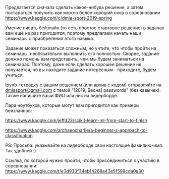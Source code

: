 Предлагается сначала сделать какое-нибудь решение, а затем постараться получить как можно более хороший скор в соревновании https://www.kaggle.com/c/dmia-sport-2019-spring

Умение писать бейзлайн (то есть простое стартовое решение) в задачах вам ещё не раз пригодится, поэтому предлагаем начать наши семинары с приобретения этого навыка.

Задание может показаться сложным, но учтите, что чтобы пройти на семинары, необязательно выполнить его полностью. Скорее, задание должно помочь вам представить, чем мы будем заниматься на семинарах. Поэтому, даже если сделать хорошее решение не получается, но вы находите задание интересным - приходите, будем учиться.

Ipynb-тетрадку с вашим решением (или архив с кодом) отправляйте на dmiasport@gmail.com с темой "[2019, Весна] passwords" (без кавычек). Также напишите ваши ФИО или ник на лидерборде.

Пара ноутбуков, которые могут вам пригодится как примеры бейзлайнов:

https://www.kaggle.com/jeffd23/scikit-learn-ml-from-start-to-finish

https://www.kaggle.com/archaeocharlie/a-beginner-s-approach-to-classification

PS: Просьба: указывайте на лидерборде свои настоящие фамилию-имя. Так удобней :)

Ссылка, по которой нужно пройти, чтобы присоединиться к участию в соревновании: https://www.kaggle.com/t/e3d930f34eb14268a43e5f599cda0a30
